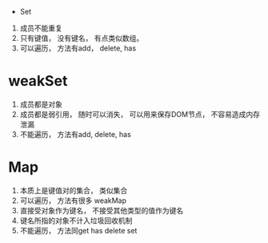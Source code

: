 - Set
1. 成员不能重复
2. 只有键值， 没有键名， 有点类似数组。
3. 可以遍历， 方法有add， delete, has
# weakSet
1. 成员都是对象
2. 成员都是弱引用， 随时可以消失， 可以用来保存DOM节点， 不容易造成内存泄漏
3. 不能遍历， 方法有add, delete, has
# Map
1. 本质上是键值对的集合， 类似集合
2. 可以遍历， 方法有很多
weakMap
1. 直接受对象作为键名， 不接受其他类型的值作为键名
2. 键名所指的对象不计入垃圾回收机制
3. 不能遍历， 方法同get has delete set